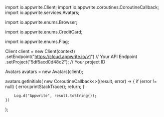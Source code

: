 import io.appwrite.Client;
import io.appwrite.coroutines.CoroutineCallback;
import io.appwrite.services.Avatars;


import io.appwrite.enums.Browser;

import io.appwrite.enums.CreditCard;


import io.appwrite.enums.Flag;




Client client = new Client(context)
    .setEndpoint("https://cloud.appwrite.io/v1") // Your API Endpoint
    .setProject("5df5acd0d48c2"); // Your project ID

Avatars avatars = new Avatars(client);

avatars.getInitials(
    new CoroutineCallback<>((result, error) -> {
        if (error != null) {
            error.printStackTrace();
            return;
        }

        Log.d("Appwrite", result.toString());
    })
);